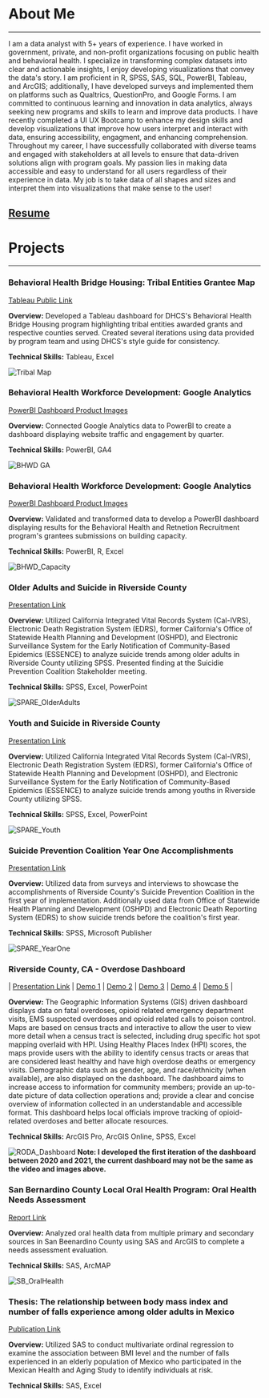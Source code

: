 # About Me
* * *
I am a data analyst with 5+ years of experience. I have worked in government, private, and non-profit organizations focusing on public health and behavioral health. I specialize in transforming complex datasets into clear and actionable insights, I enjoy developing visualizations that convey the data's story. I am proficient in R, SPSS, SAS, SQL, PowerBI, Tableau, and ArcGIS; additionally, I have developed surveys and implemented them on platforms such as Qualtrics, QuestionPro, and Google Forms. I am committed to continuous learning and innovation in data analytics, always seeking new programs and skills to learn and improve data products. I have recently completed a UI UX Bootcamp to enhance my design skills and develop visualizations that improve how users interpret and interact with data, ensuring accessibility, engagment, and enhancing comprehension. Throughout my career, I have successfully collaborated with diverse teams and engaged with stakeholders at all levels to ensure that data-driven solutions align with program goals. My passion lies in making data accessible and easy to understand for all users regardless of their experience in data. My job is to take data of all shapes and sizes and interpret them into visualizations that make sense to the user! 

## [Resume](/assets/PDFs/FrancoJoselineResume.pdf)

# Projects
* * *
### Behavioral Health Bridge Housing: Tribal Entities Grantee Map
[Tableau Public Link](https://public.tableau.com/app/profile/ds.notifications/viz/DATA-643-BHBH-TribalMapv2024_5_20_17164173451340/TribalEntitiesMapFINAL)

**Overview:** Developed a Tableau dashboard for DHCS's Behavioral Health Bridge Housing program highlighting tribal entities awarded grants and respective counties served. Created several iterations using data provided by program team and using DHCS's style guide for consistency.

**Technical Skills:** Tableau, Excel

![Tribal Map](/assets/img/tribalmap.png)

### Behavioral Health Workforce Development: Google Analytics 
[PowerBI Dashboard Product Images](/assets/PDFs/BHWD_GA.pdf)

**Overview:** Connected Google Analytics data to PowerBI to create a dashboard displaying website traffic and engagement by quarter.

**Technical Skills:** PowerBI, GA4

![BHWD GA](/assets/img/BHWDGA.png)

### Behavioral Health Workforce Development: Google Analytics 
[PowerBI Dashboard Product Images](/assets/PDFs/BHRR_Capacity.pdf)

**Overview:** Validated and transformed data to develop a PowerBI dashboard displaying results for the Behavioral Health and Retnetion Recruitment program's grantees submissions on building capacity.

**Technical Skills:** PowerBI, R, Excel

![BHWD_Capacity](/assets/img/BHRRCapacity.png)

### Older Adults and Suicide in Riverside County
[Presentation Link](https://www.rivcospc.org/sites/default/files/DATA/pdfs/Older%20Adults%20and%20Suicide%20in%20Riverside%20County.pdf)

**Overview:** Utilized California Integrated Vital Records System (Cal-IVRS), Electronic Death Registration System (EDRS), former California's Office of Statewide Health Planning and Development (OSHPD), and Electronic Surveillance System for the Early Notification of Community-Based Epidemics (ESSENCE) to analyze suicide trends among older adults in Riverside County utilizing SPSS. Presented finding at the Suicidie Prevention Coalition Stakeholder meeting.

**Technical Skills:** SPSS, Excel, PowerPoint

![SPARE_OlderAdults](/assets/img/SPARE_OlderAdults.png)

### Youth and Suicide in Riverside County
[Presentation Link](https://www.rivcospc.org/sites/default/files/DATA/pdfs/Youth%20and%20Suicide%20in%20Riverside%20County.pdf)

**Overview:** Utilized California Integrated Vital Records System (Cal-IVRS), Electronic Death Registration System (EDRS), former California's Office of Statewide Health Planning and Development (OSHPD), and Electronic Surveillance System for the Early Notification of Community-Based Epidemics (ESSENCE) to analyze suicide trends among youths in Riverside County utilizing SPSS.

**Technical Skills:** SPSS, Excel, PowerPoint

![SPARE_Youth](/assets/img/SPARE_Youth.png)

### Suicide Prevention Coalition Year One Accomplishments
[Presentation Link](https://www.rivcospc.org/sites/default/files/DATA/pdfs/Year%20One%20Accomplishments%20Infographic%20NEW%20LOGO%20PDF%20.pdf)

**Overview:** Utilized data from surveys and interviews to showcase the accomplishments of Riverside County's Suicide Prevention Coalition in the first year of implementation. Additionally used data from Office of Statewide Health Planning and Development (OSHPD) and Electronic Death Reporting System (EDRS) to show suicide trends before the coalition's first year.

**Technical Skills:** SPSS, Microsoft Publisher

![SPARE_YearOne](/assets/img/SPARE_YearOne.png)

### Riverside County, CA - Overdose Dashboard
| [Presentation Link](/assets/PDFs/RODA_Dashboard.pdf) | [Demo 1](/assets/img/Demo_1.mp4) | [Demo 2](/assets/img/Demo_2.mp4) | [Demo 3](/assets/img/Demo_3.mp4) | [Demo 4](/assets/img/Demo_4.mp4) | [Demo 5](/assets/img/Demo_5.mp4) |

**Overview:** The Geographic Information Systems (GIS) driven dashboard displays data on fatal overdoses, opioid related emergency department visits, EMS suspected overdoses and opioid related calls to poison control. Maps are based on census tracts and interactive to allow the user to view more detail when a census tract is selected, including drug specific hot spot mapping overlaid with HPI. Using Healthy Places Index (HPI) scores, the maps provide users with the ability to identify census tracts or areas that are considered least healthy and have high overdose deaths or emergency visits. Demographic data such as gender, age, and race/ethnicity (when available), are also displayed on the dashboard. The dashboard aims to increase access to information for community members; provide an up-to-date picture of data collection operations and; provide a clear and concise overview of information collected in an understandable and accessible format. This dashboard helps local officials improve tracking of opioid-related overdoses and better allocate resources.

**Technical Skills:** ArcGIS Pro, ArcGIS Online, SPSS, Excel

![RODA_Dashboard](/assets/img/RODA_Dashboard.png)
**Note: I developed the first iteration of the dashboard between 2020 and 2021, the current dashboard may not be the same as the video and images above.**

### San Bernardino County Local Oral Health Program: Oral Health Needs Assessment
[Report Link](https://smilesbc.org/wp-content/uploads/sites/40/2020/03/SB-Oral-Health-Needs-Assessment_FINAL-9-27-19.pdf)

**Overview:** Analyzed oral health data from multiple primary and secondary sources in San Beenardino County using SAS and ArcGIS to complete a needs assessment evaluation.  

**Technical Skills:** SAS, ArcMAP

![SB_OralHealth](/assets/img/SB_OralHealth.png)

### Thesis: The relationship between body mass index and number of falls experience among older adults in Mexico
[Publication Link](https://www.proquest.com/openview/5581d63c62af95b6ff1e81af8a9df4b7/1.pdf?pq-origsite=gscholar&cbl=18750)

**Overview:** Utilized SAS to conduct multivariate ordinal regression to examine the association between BMI level and the number of falls experienced in an elderly population of Mexico who participated in the Mexican Health and Aging Study to identify individuals at risk. 

**Technical Skills:** SAS, Excel
